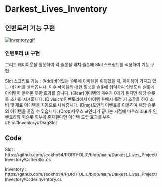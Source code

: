<div align = left>
  <h1>Darkest_Lives_Inventory</h1>
  
  <h2>인벤토리 기능 구현</h2>
  <div>
    <a href="https://github.com/seokho94/PORTFOLIO/blob/main/Darkest_Lives_Project/Inventory/gif/Inventory.gif"><img src = "https://github.com/seokho94/PORTFOLIO/blob/main/Darkest_Lives_Project/Inventory/gif/Inventory.gif" alt="Inventory.gif"></a>
  </div>
  
  <h3>인벤토리 UI 구현</h3>
  <p>그리드 레이아웃을 활용하여 각 슬롯을 배치  슬롯에 Slot 스크립트를 적용하여 기능 구현</p>
  <p>Slot 스크립트 기능 : (Add)비어있는 슬롯에 아이템을 획득했을 때, 아이템이 가지고 있는 데이터를 불러옵니다.  이후 아이템의 대한 정보를 슬롯에 입력하여 인벤토리 슬롯에  아이템이 들어온 듯한 효과를 줍니다.  (Clear)아이템의 개수가 0개가 된다면 해당 슬롯을 초기화 시켜줍니다.  (Division)인벤토리에서 아이템 분배시 특정 키 조작을 하여 소비 및 재료 아이템을 자동으로 나눠줍니다.  (Drag)포인터 이벤트를 이용하여 해당 슬롯의 아이템을 옮길 수 있습니다.  (Drop)마우스 포인터가 끝나는 시점에 마우스 좌표가 인벤토리와 퀵슬롯 외부에 존재한다면 아이템 드랍 효과를 부여    #Slot#Inventory#DragSlot</p>
  
  <h2>Code</h2>
  <p>Slot : https://github.com/seokho94/PORTFOLIO/blob/main/Darkest_Lives_Project/Inventory/Code/Slot.cs</p>
  <p>Inventory : https://github.com/seokho94/PORTFOLIO/blob/main/Darkest_Lives_Project/Inventory/Code/Inventory.cs</p>
    
</div>
